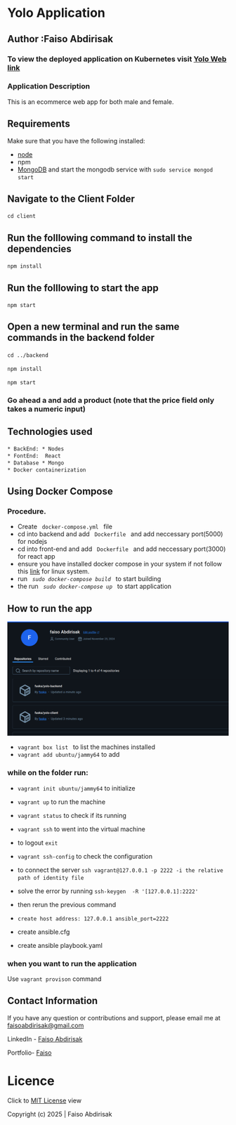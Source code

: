 # Yolo Application
## Author   :Faiso Abdirisak

### To view the deployed application on Kubernetes  visit  [Yolo Web link](http://34.168.115.65:3000/)

### Application Description
This is an ecommerce web app for both male and female.
## Requirements
Make sure that you have the following installed:
- [node](https://www.digitalocean.com/community/tutorials/how-to-install-node-js-on-ubuntu-18-04) 
- npm 
- [MongoDB](https://docs.mongodb.com/manual/tutorial/install-mongodb-on-ubuntu/) and start the mongodb service with `sudo service mongod start`

## Navigate to the Client Folder 
 `cd client`

## Run the folllowing command to install the dependencies 
 `npm install`

## Run the folllowing to start the app
 `npm start`

## Open a new terminal and run the same commands in the backend folder
 `cd ../backend`

 `npm install`

 `npm start`

 ### Go ahead a and add a product (note that the price field only takes a numeric input)


 ## Technologies used
    * BackEnd: * Nodes 
    * FontEnd:  React 
    * Database * Mongo
    * Docker containerization

 ## Using Docker Compose
 ###   Procedure.
 * Create <code> docker-compose.yml </code> file
 * cd into backend and add <code> Dockerfile </code> and add neccessary port(5000) for nodejs
 * cd into front-end and add <code> Dockerfile </code> and add neccessary port(3000) for react app
 * ensure you have installed docker compose in your system if not follow this [link](https://www.digitalocean.com/community/tutorials/how-to-install-and-use-docker-compose-on-ubuntu-20-04) for linux system.
 * run <i><code>  sudo docker-compose build </code></i> to start building
 * the run <i><code> sudo docker-compose up </code></i> to start application

 ## How to run the app

![Alt text](fa.png)

* `vagrant box list ` to list the machines installed
* `vagrant add ubuntu/jammy64` to add
### while on the folder  run:
* `vagrant init ubuntu/jammy64` to initialize
* `vagrant up` to run the machine
* `vagrant status` to check if its running
* `vagrant ssh` to went into the virtual machine
* to logout `exit`
* `vagrant ssh-config` to check the configuration
* to connect the server `ssh vagrant@127.0.0.1 -p 2222 -i the relative path of identity file`
* solve the error by running `ssh-keygen  -R '[127.0.0.1]:2222'`

* then rerun the previous command

* `create host address: 127.0.0.1 ansible_port=2222`
* create ansible.cfg
* create ansible playbook.yaml
### when you want to run the application
Use `vagrant provison` command

## Contact Information 

If you have any question or contributions and support, please email me at [faisoabdirisak@gmail.com](faisoabdirisak@gmail.com)

LinkedIn - [Faiso Abdirisak](www.linkedin.com/in/faiso-abdirisak/)


Portfolio- [Faiso](https:/my-portfolio-eight-sigma-93.vercel.app/)
# Licence

Click to  [MIT License](Licence) view

 Copyright (c) 2025 | Faiso Abdirisak